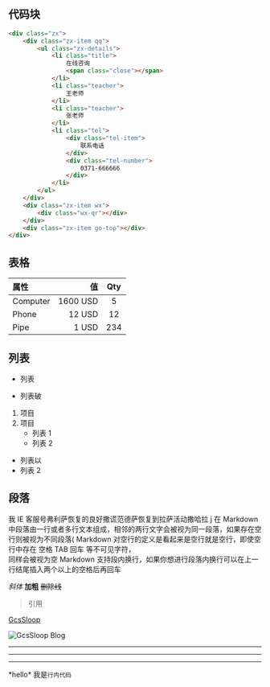 ## 代码块

```html
<div class="zx">
	<div class="zx-item qq">
		<ul class="zx-details">
			<li class="title">
				在线咨询
				<span class="close"></span>
			</li>
			<li class="teacher">
				王老师
			</li>
			<li class="teacher">
				张老师
			</li>
			<li class="tel">
				<div class="tel-item">
					联系电话
				</div>
				<div class="tel-number">
					0371-666666
				</div>
			</li>
		</ul>
	</div>
	<div class="zx-item wx">
		<div class="wx-qr"></div>
	</div>
	<div class="zx-item go-top"></div>
</div>
```

## 表格

| 属性     |       值 | Qty |
| :------- | -------: | :-: |
| Computer | 1600 USD |  5  |
| Phone    |   12 USD | 12  |
| Pipe     |    1 USD | 234 |

## 列表

-   列表

*   列表破

1. 项目
2. 项目
    - 列表 1
    - 列表 2

-   列表以
-   列表 2

## 段落

我 IE 客服号弗利萨恢复的良好撒谎范德萨恢复到拉萨活动撒哈拉 j 在 Markdown 中段落由一行或者多行文本组成，相邻的两行文字会被视为同一段落，如果存在空行则被视为不同段落( Markdown 对空行的定义是看起来是空行就是空行，即使空行中存在 空格 TAB 回车 等不可见字符，  
同样会被视为空 Markdown 支持段内换行，如果你想进行段落内换行可以在上一行结尾插入两个以上的空格后再回车

_斜体_
**加粗**
~~删除线~~

> 引用

[GcsSloop](http://www.gcssloop.com)
[]()

![GcsSloop Blog](http://gcsblog.oss-cn-shanghai.aliyuncs.com/blog/2019-04-29-072758.jpg?gcssloop)

---

---

---

\*hello\*
我是`行内代码`
